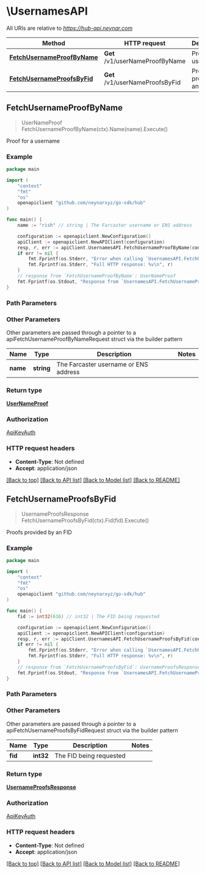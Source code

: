 # \UsernamesAPI

All URIs are relative to *https://hub-api.neynar.com*

Method | HTTP request | Description
------------- | ------------- | -------------
[**FetchUsernameProofByName**](UsernamesAPI.md#FetchUsernameProofByName) | **Get** /v1/userNameProofByName | Proof for a username
[**FetchUsernameProofsByFid**](UsernamesAPI.md#FetchUsernameProofsByFid) | **Get** /v1/userNameProofsByFid | Proofs provided by an FID



## FetchUsernameProofByName

> UserNameProof FetchUsernameProofByName(ctx).Name(name).Execute()

Proof for a username



### Example

```go
package main

import (
	"context"
	"fmt"
	"os"
	openapiclient "github.com/neynarxyz/go-sdk/hub"
)

func main() {
	name := "rish" // string | The Farcaster username or ENS address

	configuration := openapiclient.NewConfiguration()
	apiClient := openapiclient.NewAPIClient(configuration)
	resp, r, err := apiClient.UsernamesAPI.FetchUsernameProofByName(context.Background()).Name(name).Execute()
	if err != nil {
		fmt.Fprintf(os.Stderr, "Error when calling `UsernamesAPI.FetchUsernameProofByName``: %v\n", err)
		fmt.Fprintf(os.Stderr, "Full HTTP response: %v\n", r)
	}
	// response from `FetchUsernameProofByName`: UserNameProof
	fmt.Fprintf(os.Stdout, "Response from `UsernamesAPI.FetchUsernameProofByName`: %v\n", resp)
}
```

### Path Parameters



### Other Parameters

Other parameters are passed through a pointer to a apiFetchUsernameProofByNameRequest struct via the builder pattern


Name | Type | Description  | Notes
------------- | ------------- | ------------- | -------------
 **name** | **string** | The Farcaster username or ENS address | 

### Return type

[**UserNameProof**](UserNameProof.md)

### Authorization

[ApiKeyAuth](../README.md#ApiKeyAuth)

### HTTP request headers

- **Content-Type**: Not defined
- **Accept**: application/json

[[Back to top]](#) [[Back to API list]](../README.md#documentation-for-api-endpoints)
[[Back to Model list]](../README.md#documentation-for-models)
[[Back to README]](../README.md)


## FetchUsernameProofsByFid

> UsernameProofsResponse FetchUsernameProofsByFid(ctx).Fid(fid).Execute()

Proofs provided by an FID



### Example

```go
package main

import (
	"context"
	"fmt"
	"os"
	openapiclient "github.com/neynarxyz/go-sdk/hub"
)

func main() {
	fid := int32(616) // int32 | The FID being requested

	configuration := openapiclient.NewConfiguration()
	apiClient := openapiclient.NewAPIClient(configuration)
	resp, r, err := apiClient.UsernamesAPI.FetchUsernameProofsByFid(context.Background()).Fid(fid).Execute()
	if err != nil {
		fmt.Fprintf(os.Stderr, "Error when calling `UsernamesAPI.FetchUsernameProofsByFid``: %v\n", err)
		fmt.Fprintf(os.Stderr, "Full HTTP response: %v\n", r)
	}
	// response from `FetchUsernameProofsByFid`: UsernameProofsResponse
	fmt.Fprintf(os.Stdout, "Response from `UsernamesAPI.FetchUsernameProofsByFid`: %v\n", resp)
}
```

### Path Parameters



### Other Parameters

Other parameters are passed through a pointer to a apiFetchUsernameProofsByFidRequest struct via the builder pattern


Name | Type | Description  | Notes
------------- | ------------- | ------------- | -------------
 **fid** | **int32** | The FID being requested | 

### Return type

[**UsernameProofsResponse**](UsernameProofsResponse.md)

### Authorization

[ApiKeyAuth](../README.md#ApiKeyAuth)

### HTTP request headers

- **Content-Type**: Not defined
- **Accept**: application/json

[[Back to top]](#) [[Back to API list]](../README.md#documentation-for-api-endpoints)
[[Back to Model list]](../README.md#documentation-for-models)
[[Back to README]](../README.md)

